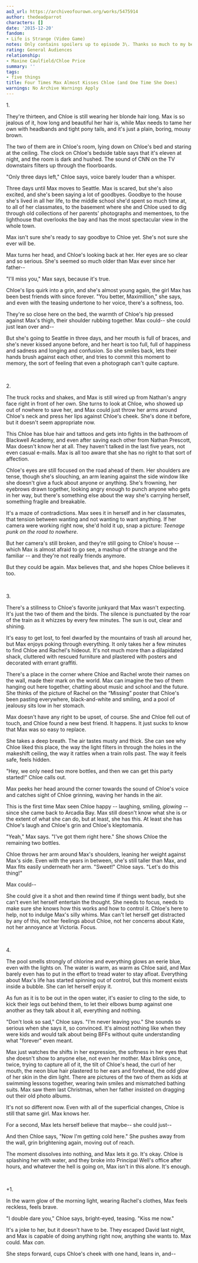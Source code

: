 ```yaml
---
ao3_url: https://archiveofourown.org/works/5475914
author: thedeadparrot
characters: []
date: '2015-12-20'
fandom:
- Life is Strange (Video Game)
notes: Only contains spoilers up to episode 3\. Thanks so much to my beta!
rating: General Audiences
relationship:
- Maxine Caulfield/Chloe Price
summary: ''
tags:
- five things
title: Four Times Max Almost Kisses Chloe (and One Time She Does)
warnings: No Archive Warnings Apply
---
```


1\.

They're thirteen, and Chloe is still wearing her blonde hair long. Max is so jealous of it, how long and beautiful her hair is, while Max needs to tame her own with headbands and tight pony tails, and it's just a plain, boring, mousy brown.

The two of them are in Chloe's room, lying down on Chloe's bed and staring at the ceiling. The clock on Chloe's bedside table says that it's eleven at night, and the room is dark and hushed. The sound of CNN on the TV downstairs filters up through the floorboards.

"Only three days left," Chloe says, voice barely louder than a whisper.

Three days until Max moves to Seattle. Max is scared, but she's also excited, and she's been saying a lot of goodbyes. Goodbye to the house she's lived in all her life, to the middle school she'd spent so much time at, to all of her classmates, to the basement where she and Chloe used to dig through old collections of her parents' photographs and mementoes, to the lighthouse that overlooks the bay and has the most spectacular view in the whole town.

Max isn't sure she's ready to say goodbye to Chloe yet. She's not sure she ever will be.

Max turns her head, and Chloe's looking back at her. Her eyes are so clear and so serious. She's seemed so much older than Max ever since her father\-\-

"I'll miss you," Max says, because it's true.

Chloe's lips quirk into a grin, and she's almost young again, the girl Max has been best friends with since forever. "You better, Maximillion," she says, and even with the teasing undertone to her voice, there's a softness, too.

They're so close here on the bed, the warmth of Chloe's hip pressed against Max's thigh, their shoulder rubbing together. Max could\-\- she could just lean over and\-\-

But she's going to Seattle in three days, and her mouth is full of braces, and she's never kissed anyone before, and her heart is too full, full of happiness and sadness and longing and confusion. So she smiles back, lets their hands brush against each other, and tries to commit this moment to memory, the sort of feeling that even a photograph can't quite capture. 

 

2\.

The truck rocks and shakes, and Max is still wired up from Nathan's angry face right in front of her own. She turns to look at Chloe, who showed up out of nowhere to save her, and Max could just throw her arms around Chloe's neck and press her lips against Chloe's cheek. She's done it before, but it doesn't seem appropriate now.

This Chloe has blue hair and tattoos and gets into fights in the bathroom of Blackwell Academy, and even after saving each other from Nathan Prescott, Max doesn't know her at all. They haven't talked in the last five years, not even casual e\-mails. Max is all too aware that she has no right to that sort of affection.

Chloe's eyes are still focused on the road ahead of them. Her shoulders are tense, though she's slouching, an arm leaning against the side window like she doesn't give a fuck about anyone or anything. She's frowning, her eyebrows drawn together, looking angry enough to punch anyone who gets in her way, but there's something else about the way she's carrying herself, something fragile and breakable.

It's a maze of contradictions. Max sees it in herself and in her classmates, that tension between wanting and not wanting to want anything. If her camera were working right now, she'd hold it up, snap a picture: *Teenage punk on the road to nowhere*.

But her camera's still broken, and they're still going to Chloe's house \-\- which Max is almost afraid to go see, a mashup of the strange and the familiar \-\- and they're not really friends anymore. 

But they could be again. Max believes that, and she hopes Chloe believes it too.

 

3\.

There's a stillness to Chloe's favorite junkyard that Max wasn't expecting. It's just the two of them and the birds. The silence is punctuated by the roar of the train as it whizzes by every few minutes. The sun is out, clear and shining.

It's easy to get lost, to feel dwarfed by the mountains of trash all around her, but Max enjoys poking through everything. It only takes her a few minutes to find Chloe and Rachel's hideout. It's not much more than a dilapidated shack, cluttered with rescued furniture and plastered with posters and decorated with errant graffiti.

There's a place in the corner where Chloe and Rachel wrote their names on the wall, made their mark on the world. Max can imagine the two of them hanging out here together, chatting about music and school and the future. She thinks of the picture of Rachel on the “Missing” poster that Chloe's been pasting everywhere, black\-and\-white and smiling, and a pool of jealousy sits low in her stomach.

Max doesn't have any right to be upset, of course. She and Chloe fell out of touch, and Chloe found a new best friend. It happens. It just sucks to know that Max was so easy to replace.

She takes a deep breath. The air tastes musty and thick. She can see why Chloe liked this place, the way the light filters in through the holes in the makeshift ceiling, the way it rattles when a train rolls past. The way it feels safe, feels hidden.

"Hey, we only need two more bottles, and then we can get this party started!" Chloe calls out. 

Max peeks her head around the corner towards the sound of Chloe's voice and catches sight of Chloe grinning, waving her hands in the air.

This is the first time Max seen Chloe happy \-\- laughing, smiling, *glowing* \-\- since she came back to Arcadia Bay. Max still doesn't know what she is or the extent of what she can do, but at least, she has this. At least she has Chloe's laugh and Chloe's grin and Chloe's kleptomania.

"Yeah," Max says. "I've got them right here." She shows Chloe the remaining two bottles. 

Chloe throws her arm around Max's shoulders, leaning her weight against Max's side. Even with the years in between, she's still taller than Max, and Max fits easily underneath her arm. "Sweet!" Chloe says. "Let's do this thing!"

Max could\-\- 

She could give it a shot and then rewind time if things went badly, but she can't even let herself entertain the thought. She needs to focus, needs to make sure she knows how this works and how to control it. Chloe's here to help, not to indulge Max's silly whims. Max can't let herself get distracted by any of this, not her feelings about Chloe, not her concerns about Kate, not her annoyance at Victoria. Focus.

 

4\.

The pool smells strongly of chlorine and everything glows an eerie blue, even with the lights on. The water is warm, as warm as Chloe said, and Max barely even has to put in the effort to tread water to stay afloat. Everything about Max's life has started spinning out of control, but this moment exists inside a bubble. She can let herself enjoy it.

As fun as it is to be out in the open water, it's easier to cling to the side, to kick their legs out behind them, to let their elbows bump against one another as they talk about it all, everything and nothing.

"Don't look so sad," Chloe says. "I'm never leaving you." She sounds so serious when she says it, so convinced. It's almost nothing like when they were kids and would talk about being BFFs without quite understanding what "forever" even meant.

Max just watches the shifts in her expression, the softness in her eyes that she doesn't show to anyone else, not even her mother. Max blinks once, twice, trying to capture all of it, the tilt of Chloe's head, the curl of her mouth, the neon blue hair plastered to her ears and forehead, the odd glow of her skin in the dim light. There are pictures of the two of them as kids at swimming lessons together, wearing twin smiles and mismatched bathing suits. Max saw them last Christmas, when her father insisted on dragging out their old photo albums. 

It's not so different now. Even with all of the superficial changes, Chloe is still that same girl. Max knows her.

For a second, Max lets herself believe that maybe\-\- she could just\-\-

And then Chloe says, "Now I'm getting cold here." She pushes away from the wall, grin brightening again, moving out of reach.

The moment dissolves into nothing, and Max lets it go. It's okay. Chloe is splashing her with water, and they broke into Principal Well's office after hours, and whatever the hell is going on, Max isn't in this alone. It's enough. 

 

\+1\.

In the warm glow of the morning light, wearing Rachel's clothes, Max feels reckless, feels brave.

"I double dare you," Chloe says, bright\-eyed, teasing. "Kiss me now."

It's a joke to her, but it doesn't have to be. They escaped David last night, and Max is capable of doing anything right now, anything she wants to. Max could. Max *can*.

She steps forward, cups Chloe's cheek with one hand, leans in, and\-\-
